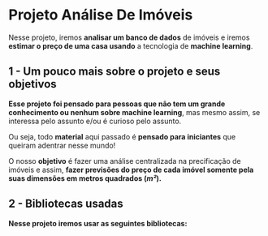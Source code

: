 # Projeto Análise De Imóveis
 Nesse projeto, iremos <strong>analisar um banco de dados</strong> de imóveis e iremos <strong>estimar o preço de uma casa usando</strong> a tecnologia de <strong>machine learning</strong>.

## 1 - Um pouco mais sobre o projeto e seus objetivos
 <strong>Esse projeto foi pensado para pessoas que não tem um grande conhecimento ou nenhum sobre machine learning</strong>, mas mesmo assim, se interessa pelo assunto e/ou é curioso pelo assunto.
 
  Ou seja, todo <strong>material</strong> aqui passado é <strong>pensado para iniciantes</strong> que queiram adentrar nesse mundo!
 
 O nosso <strong>objetivo</strong> é fazer uma análise centralizada na precificação de imóveis e assim, <strong>fazer previsões do preço de cada imóvel somente pela suas dimensões em metros quadrados (<strong>*m²*</strong>).

## 2 - Bibliotecas usadas

Nesse projeto iremos usar as seguintes bibliotecas: 
